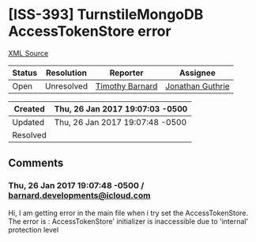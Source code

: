 # [ISS-393] TurnstileMongoDB AccessTokenStore error

[XML Source](./xml/ISS-393.xml)
<p></p>





Status|Resolution|Reporter|Assignee
------|----------|--------|--------
Open|Unresolved|[Timothy Barnard](barnard.developments@icloud.com)|[Jonathan Guthrie]($jono)





Created|Thu, 26 Jan 2017 19:07:03 -0500
-------|--------------
Updated|Thu, 26 Jan 2017 19:07:48 -0500
Resolved|


## Comments




### Thu, 26 Jan 2017 19:07:48 -0500 / barnard.developments@icloud.com 

<p><p>Hi, I am getting error in the main file when i try set the AccessTokenStore.<br/>
The error is : AccessTokenStore' initializer is inaccessible due to 'internal' protection level</p></p>


